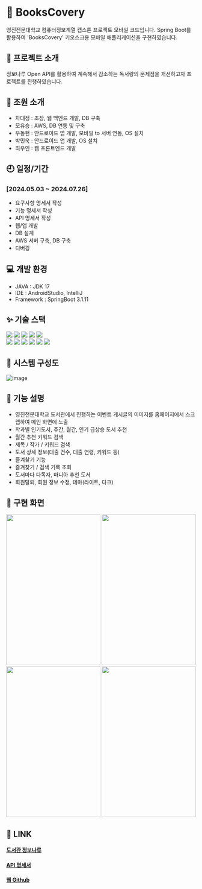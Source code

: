 # 📘 BooksCovery
영진전문대학교 컴퓨터정보계열 캡스톤 프로젝트 모바일 코드입니다.
Spring Boot를 활용하여 'BooksCovery' 키오스크용 모바일 애플리케이션을 구현하였습니다. 

## 🙏 프로젝트 소개
정보나루 Open API를 활용하여 계속해서 감소하는 독서량의 문제점을 개선하고자 프로젝트를 진행하였습니다.

## 🧑 조원 소개
+ 차대정 : 조장, 웹 백엔드 개발, DB 구축
+ 모유승 : AWS, DB 연동 및 구축
+ 우동현 : 안드로이드 앱 개발, 모바일 to 서버 연동, OS 설치
+ 박민욱 : 안드로이드 앱 개발, OS 설치
+ 최우인 : 웹 프론트엔드 개발

## 🕘 일정/기간
### [2024.05.03 ~ 2024.07.26]
+ 요구사항 명세서 작성
+ 기능 명세서 작성
+ API 명세서 작성
+ 웹/앱 개발
+ DB 설계
+ AWS 서버 구축, DB 구축
+ 디버깅

## 💻 개발 환경
+ JAVA : JDK 17
+ IDE : AndroidStudio, IntelliJ
+ Framework : SpringBoot 3.1.11

## ✨ 기술 스택
<div align=left>
  <img src="https://img.shields.io/badge/Amazon EC2-FF9900?style=for-the-badge&logo=Amazon EC2&logoColor=black"> 
  <img src="https://img.shields.io/badge/Amazon RDS-527FFF?style=for-the-badge&logo=Amazon RDS&logoColor=black"> 
  <img src="https://img.shields.io/badge/MySQL-4479A1?style=for-the-badge&logo=MySQL&logoColor=black"> 
  <img src="https://img.shields.io/badge/linux-FCC624?style=for-the-badge&logo=linux&logoColor=black">
  <img src="https://img.shields.io/badge/Apache Tomcat-F8DC75?style=for-the-badge&logo=Apache Tomcat&logoColor=black">
  <br/>
  <img src="https://img.shields.io/badge/React-61DAFB?style=for-the-badge&logo=React&logoColor=black"> 
  <img src="https://img.shields.io/badge/HTML5-E34F26?style=for-the-badge&logo=HTML5&logoColor=black">
  <img src="https://img.shields.io/badge/CSS3-1572B6?style=for-the-badge&logo=CSS3&logoColor=black"> 
  <img src="https://img.shields.io/badge/JavaScript-F7DF1E?style=for-the-badge&logo=JavaScript&logoColor=black"> 
  <img src="https://img.shields.io/badge/java-007396?style=for-the-badge&logo=java&logoColor=black"> 
  <img src="https://img.shields.io/badge/Spring Boot-6DB33F?style=for-the-badge&logo=Spring Boot&logoColor=black"> 
</div>

## 🔗 시스템 구성도
![image](https://github.com/user-attachments/assets/3932f47f-b7ec-423b-b449-11ed2aac6c3c)

## 🌟 기능 설명
+ 영진전문대학교 도서관에서 진행하는 이벤트 게시글의 이미지를 홈페이지에서 스크랩하여 메인 화면에 노출
+ 학과별 인기도서, 주간, 월간, 인기 급상승 도서 추천
+ 월간 추천 키워드 검색
+ 제목 / 작가 / 키워드 검색
+ 도서 상세 정보(대출 건수, 대출 연령, 키워드 등)
+ 즐겨찾기 기능
+ 즐겨찾기 / 검색 기록 조회
+ 도서마다 다독자, 마니아 추천 도서
+ 회원탈퇴, 회원 정보 수정, 테마(라이트, 다크)

## 📱 구현 화면
<div>
  <img src="https://github.com/user-attachments/assets/6e66f36f-4d6d-4825-ba7c-fd5ef8ab7d70" width="250" height="400">
  <img src="https://github.com/user-attachments/assets/c35b9427-33f6-4927-9205-01aef0836aa0" width="250" height="400"> <br/>
  <img src="https://github.com/user-attachments/assets/195ce0df-4021-4b9e-aff7-a7d434963fa8" width="250" height="400">
  <img src="https://github.com/user-attachments/assets/3fc85c0d-58ad-4afd-8f76-0f7932efb9d5" width="250" height="400">
</div>


## 🔖 LINK
#### [도서관 정보나루](https://www.data4library.kr/apiUtilization) <br/>
#### [API 명세서](https://scientific-cotija-1b5.notion.site/BooksCovery-API-31e7c951daaf457a9bb94126fd2cccac?pvs=4) <br/>
#### [웹 Github](https://github.com/gd095529/Weed)
